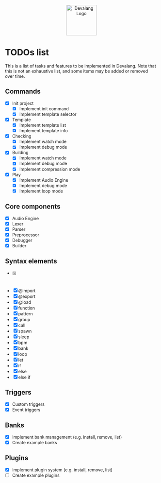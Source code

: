 <div align="center">
    <img src="https://devalang.com/images/devalang-logo-min.png" alt="Devalang Logo" width="100" />
</div>

# TODOs list

This is a list of tasks and features to be implemented in Devalang. Note that this is not an exhaustive list, and some items may be added or removed over time.

## Commands

- [x] Init project
  - [x] Implement init command
  - [x] Implement template selector
- [x] Template
  - [x] Implement template list
  - [x] Implement template info
- [x] Checking
  - [x] Implement watch mode
  - [x] Implement debug mode
- [x] Building
  - [x] Implement watch mode
  - [x] Implement debug mode
  - [x] Implement compression mode
- [x] Play
  - [x] Implement Audio Engine
  - [x] Implement debug mode
  - [x] Implement loop mode

## Core components

- [x] Audio Engine
- [x] Lexer
- [x] Parser
- [x] Preprocessor
- [x] Debugger
- [x] Builder

## Syntax elements

- [x] #
- [x] @import
- [x] @export
- [x] @load
- [x] function
- [x] pattern
- [x] group
- [x] call
- [x] spawn
- [x] sleep
- [x] bpm
- [x] bank
- [x] loop
- [x] let
- [x] if
- [x] else
- [x] else if

## Triggers

- [x] Custom triggers
- [x] Event triggers

## Banks

- [x] Implement bank management (e.g. install, remove, list)
- [x] Create example banks

## Plugins

- [x] Implement plugin system (e.g. install, remove, list)
- [ ] Create example plugins